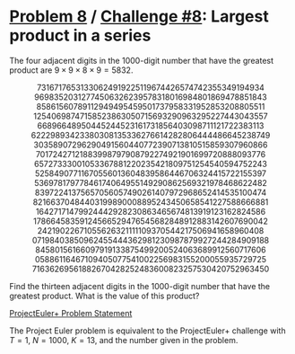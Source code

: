 [Problem 8](https://projecteuler.net/problem=8) /
[Challenge #8](https://www.hackerrank.com/contests/projecteuler/challenges/euler008/problem):
Largest product in a series
===========================

The four adjacent digits in the $1000$-digit number that have the greatest
product are $9 \times 9 \times 8 \times 9 = 5832$.

<p align="center">
    73167176531330624919225119674426574742355349194934<br>
    96983520312774506326239578318016984801869478851843<br>
    85861560789112949495459501737958331952853208805511<br>
    12540698747158523863050715693290963295227443043557<br>
    66896648950445244523161731856403098711121722383113<br>
    62229893423380308135336276614282806444486645238749<br>
    30358907296290491560440772390713810515859307960866<br>
    70172427121883998797908792274921901699720888093776<br>
    65727333001053367881220235421809751254540594752243<br>
    52584907711670556013604839586446706324415722155397<br>
    53697817977846174064955149290862569321978468622482<br>
    83972241375657056057490261407972968652414535100474<br>
    82166370484403199890008895243450658541227588666881<br>
    16427171479924442928230863465674813919123162824586<br>
    17866458359124566529476545682848912883142607690042<br>
    24219022671055626321111109370544217506941658960408<br>
    07198403850962455444362981230987879927244284909188<br>
    84580156166097919133875499200524063689912560717606<br>
    05886116467109405077541002256983155200055935729725<br>
    71636269561882670428252483600823257530420752963450<br>
</p>

Find the thirteen adjacent digits in the $1000$-digit number that have the
greatest product. What is the value of this product?

[ProjectEuler+ Problem Statement](ProjectEuler%2B%20Challenge%20%238%20Problem%20Statement.pdf)

The Project Euler problem is equivalent to the ProjectEuler+ challenge with
$T = 1$, $N = 1000$, $K = 13$, and the number given in the problem.
